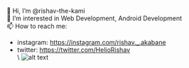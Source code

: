 👋 Hi, I’m @rishav-the-kami\
👀 I’m interested in Web Development, Android Development\
📫 How to reach me:
- instagram: https://instagram.com/rishav._.akabane
- twitter: https://twitter.com/HelioRishav \
\ ![alt text](https://image.myanimelist.net/ui/5LYzTBVoS196gvYvw3zjwEC-W0K19v5TqcIjpzvJ0Ho)
<!---
rishav-the-kami/rishav-the-kami is a ✨ special ✨ repository because its `README.md` (this file) appears on your GitHub profile.
You can click the Preview link to take a look at your changes.
--->
